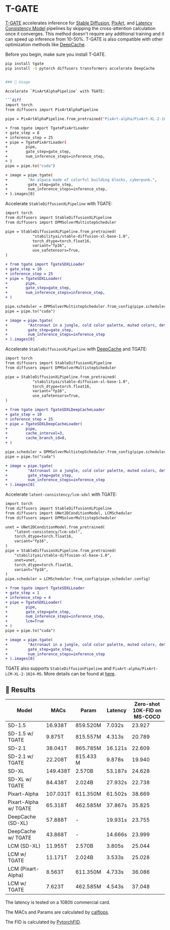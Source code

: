 # T-GATE

[T-GATE](https://github.com/HaozheLiu-ST/T-GATE/tree/main) accelerates inference for [Stable Diffusion](../api/pipelines/stable_diffusion/overview), [PixArt](../api/pipelines/pixart), and [Latency Consistency Model](../api/pipelines/latent_consistency_models.md) pipelines by skipping the cross-attention calculation once it converges. This method doesn't require any additional training and it can speed up inference from 10-50%. T-GATE is also compatible with other optimization methods like [DeepCache](./deepcache).

Before you begin, make sure you install T-GATE.

```bash
pip install tgate
pip install -U pytorch diffusers transformers accelerate DeepCache


### 🌟 Usage

Accelerate `PixArtAlphaPipeline` with TGATE:

```diff
import torch
from diffusers import PixArtAlphaPipeline

pipe = PixArtAlphaPipeline.from_pretrained("PixArt-alpha/PixArt-XL-2-1024-MS", torch_dtype=torch.float16)

+ from tgate import TgatePixArtLoader
+ gate_step = 8
+ inference_step = 25
+ pipe = TgatePixArtLoader(
+        pipe,
+        gate_step=gate_step,
+        num_inference_steps=inference_step,
+ )
pipe = pipe.to("cuda")

+ image = pipe.tgate(
+         "An alpaca made of colorful building blocks, cyberpunk.",
+         gate_step=gate_step,
+         num_inference_steps=inference_step,
+ ).images[0]
```

Accelerate `StableDiffusionXLPipeline` with TGATE:

```diff
import torch
from diffusers import StableDiffusionXLPipeline
from diffusers import DPMSolverMultistepScheduler

pipe = StableDiffusionXLPipeline.from_pretrained(
            "stabilityai/stable-diffusion-xl-base-1.0",
            torch_dtype=torch.float16,
            variant="fp16",
            use_safetensors=True,
)

+ from tgate import TgateSDXLLoader
+ gate_step = 10
+ inference_step = 25
+ pipe = TgateSDXLLoader(
+        pipe,
+        gate_step=gate_step,
+        num_inference_steps=inference_step,
+ )

pipe.scheduler = DPMSolverMultistepScheduler.from_config(pipe.scheduler.config)
pipe = pipe.to("cuda")

+ image = pipe.tgate(
+         "Astronaut in a jungle, cold color palette, muted colors, detailed, 8k.",
+         gate_step=gate_step,
+         num_inference_steps=inference_step
+ ).images[0]
```

Accelerate `StableDiffusionXLPipeline` with [DeepCache](https://github.com/horseee/DeepCache) and TGATE:

```diff
import torch
from diffusers import StableDiffusionXLPipeline
from diffusers import DPMSolverMultistepScheduler

pipe = StableDiffusionXLPipeline.from_pretrained(
            "stabilityai/stable-diffusion-xl-base-1.0",
            torch_dtype=torch.float16,
            variant="fp16",
            use_safetensors=True,
)

+ from tgate import TgateSDXLDeepCacheLoader
+ gate_step = 10
+ inference_step = 25
+ pipe = TgateSDXLDeepCacheLoader(
+        pipe,
+        cache_interval=3,
+        cache_branch_id=0,
+ )

pipe.scheduler = DPMSolverMultistepScheduler.from_config(pipe.scheduler.config)
pipe = pipe.to("cuda")

+ image = pipe.tgate(
+         "Astronaut in a jungle, cold color palette, muted colors, detailed, 8k.",
+         gate_step=gate_step,
+         num_inference_steps=inference_step
+ ).images[0]
```

Accelerate `latent-consistency/lcm-sdxl` with TGATE:

```diff
import torch
from diffusers import StableDiffusionXLPipeline
from diffusers import UNet2DConditionModel, LCMScheduler
from diffusers import DPMSolverMultistepScheduler

unet = UNet2DConditionModel.from_pretrained(
    "latent-consistency/lcm-sdxl",
    torch_dtype=torch.float16,
    variant="fp16",
)
pipe = StableDiffusionXLPipeline.from_pretrained(
    "stabilityai/stable-diffusion-xl-base-1.0",
    unet=unet,
    torch_dtype=torch.float16,
    variant="fp16",
)
pipe.scheduler = LCMScheduler.from_config(pipe.scheduler.config)

+ from tgate import TgateSDXLLoader
+ gate_step = 1
+ inference_step = 4
+ pipe = TgateSDXLLoader(
+        pipe,
+        gate_step=gate_step,
+        num_inference_steps=inference_step,
+        lcm=True
+ )
pipe = pipe.to("cuda")

+ image = pipe.tgate(
+         "Astronaut in a jungle, cold color palette, muted colors, detailed, 8k.",
+         gate_step=gate_step,
+         num_inference_steps=inference_step
+ ).images[0]
```

TGATE also supports `StableDiffusionPipeline` and `PixArt-alpha/PixArt-LCM-XL-2-1024-MS`.
More details can be found at [here](https://github.com/HaozheLiu-ST/T-GATE/tree/release-v.0.1.0/main.py).

## 📄 Results
| Model                 | MACs     | Param     | Latency | Zero-shot 10K-FID on MS-COCO |
|-----------------------|----------|-----------|---------|---------------------------|
| SD-1.5                | 16.938T  | 859.520M  | 7.032s  | 23.927                    |
| SD-1.5 w/ TGATE       | 9.875T   | 815.557M  | 4.313s  | 20.789                    |
| SD-2.1                | 38.041T  | 865.785M  | 16.121s | 22.609                    |
| SD-2.1 w/ TGATE       | 22.208T  | 815.433 M | 9.878s  | 19.940                    |
| SD-XL                 | 149.438T | 2.570B    | 53.187s | 24.628                    |
| SD-XL w/ TGATE        | 84.438T  | 2.024B    | 27.932s | 22.738                    |
| Pixart-Alpha          | 107.031T | 611.350M  | 61.502s | 38.669                    |
| Pixart-Alpha w/ TGATE | 65.318T  | 462.585M  | 37.867s | 35.825                    |
| DeepCache (SD-XL)     | 57.888T  | -         | 19.931s | 23.755                    |
| DeepCache w/ TGATE    | 43.868T  | -         | 14.666s | 23.999                    |
| LCM (SD-XL)           | 11.955T  | 2.570B    | 3.805s  | 25.044                    |
| LCM w/ TGATE          | 11.171T  | 2.024B    | 3.533s  | 25.028                    |
| LCM (Pixart-Alpha)    | 8.563T   | 611.350M  | 4.733s  | 36.086                    |
| LCM w/ TGATE          | 7.623T   | 462.585M  | 4.543s  | 37.048                    |

The latency is tested on a 1080ti commercial card. 

The MACs and Params are calculated by [calflops](https://github.com/MrYxJ/calculate-flops.pytorch). 

The FID is calculated by [PytorchFID](https://github.com/mseitzer/pytorch-fid).
